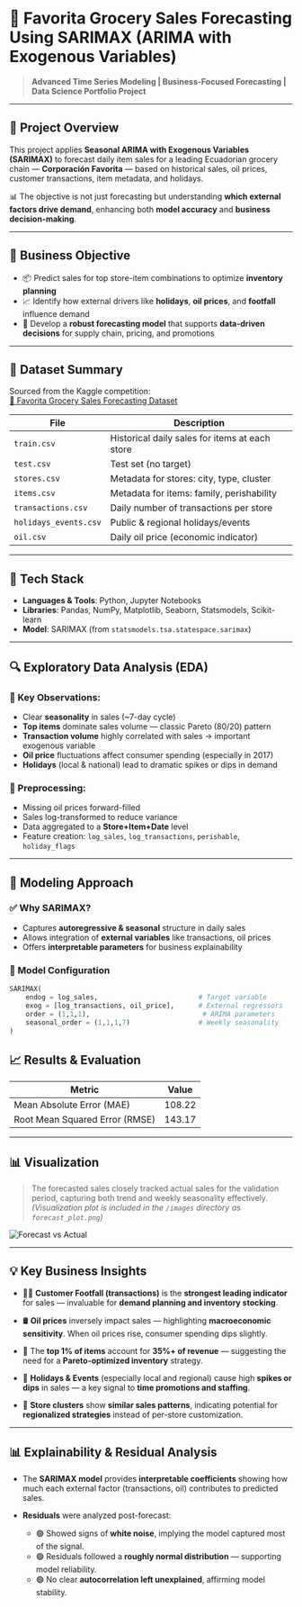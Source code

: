 # 🛒 Favorita Grocery Sales Forecasting Using SARIMAX (ARIMA with Exogenous Variables)

> **Advanced Time Series Modeling | Business-Focused Forecasting | Data Science Portfolio Project**

---

## 📌 Project Overview

This project applies **Seasonal ARIMA with Exogenous Variables (SARIMAX)** to forecast daily item sales for a leading Ecuadorian grocery chain — **Corporación Favorita** — based on historical sales, oil prices, customer transactions, item metadata, and holidays.

📊 The objective is not just forecasting but understanding **which external factors drive demand**, enhancing both **model accuracy** and **business decision-making**.

---

## 🧠 Business Objective

- 📦 Predict sales for top store-item combinations to optimize **inventory planning**
- 📈 Identify how external drivers like **holidays**, **oil prices**, and **footfall** influence demand
- 🧮 Develop a **robust forecasting model** that supports **data-driven decisions** for supply chain, pricing, and promotions

---

## 🧰 Dataset Summary

Sourced from the Kaggle competition:  
[📂 Favorita Grocery Sales Forecasting Dataset](https://www.kaggle.com/competitions/favorita-grocery-sales-forecasting/data)

| File | Description |
|------|-------------|
| `train.csv` | Historical daily sales for items at each store |
| `test.csv` | Test set (no target) |
| `stores.csv` | Metadata for stores: city, type, cluster |
| `items.csv` | Metadata for items: family, perishability |
| `transactions.csv` | Daily number of transactions per store |
| `holidays_events.csv` | Public & regional holidays/events |
| `oil.csv` | Daily oil price (economic indicator) |

---

## 🧪 Tech Stack

- **Languages & Tools**: Python, Jupyter Notebooks
- **Libraries**: Pandas, NumPy, Matplotlib, Seaborn, Statsmodels, Scikit-learn
- **Model**: SARIMAX (from `statsmodels.tsa.statespace.sarimax`)

---

## 🔍 Exploratory Data Analysis (EDA)

### 🧾 Key Observations:
- Clear **seasonality** in sales (~7-day cycle)
- **Top items** dominate sales volume — classic Pareto (80/20) pattern
- **Transaction volume** highly correlated with sales → important exogenous variable
- **Oil price** fluctuations affect consumer spending (especially in 2017)
- **Holidays** (local & national) lead to dramatic spikes or dips in demand

### 🔧 Preprocessing:
- Missing oil prices forward-filled
- Sales log-transformed to reduce variance
- Data aggregated to a **Store+Item+Date** level
- Feature creation: `log_sales`, `log_transactions`, `perishable`, `holiday_flags`

---

## 🧠 Modeling Approach

### ✅ Why SARIMAX?
- Captures **autoregressive & seasonal** structure in daily sales
- Allows integration of **external variables** like transactions, oil prices
- Offers **interpretable parameters** for business explainability

### 📐 Model Configuration

```python
SARIMAX(
    endog = log_sales,                         # Target variable
    exog = [log_transactions, oil_price],      # External regressors
    order = (1,1,1),                            # ARIMA parameters
    seasonal_order = (1,1,1,7)                 # Weekly seasonality
)
```

## 📈 Results & Evaluation

| Metric                     | Value    |
|---------------------------|----------|
| Mean Absolute Error (MAE) | 108.22   |
| Root Mean Squared Error (RMSE) | 143.17 |

---

## 📊 Visualization

> The forecasted sales closely tracked actual sales for the validation period, capturing both trend and weekly seasonality effectively.  
> *(Visualization plot is included in the `/images` directory as `forecast_plot.png`)*

![Forecast vs Actual](./images/forecast_plot.png)

---

## 💡 Key Business Insights

- 🧍‍♂️ **Customer Footfall (transactions)** is the **strongest leading indicator** for sales — invaluable for **demand planning and inventory stocking**.
  
- 🛢️ **Oil prices** inversely impact sales — highlighting **macroeconomic sensitivity**. When oil prices rise, consumer spending dips slightly.

- 🛒 The **top 1% of items** account for **35%+ of revenue** — suggesting the need for a **Pareto-optimized inventory** strategy.

- 🎉 **Holidays & Events** (especially local and regional) cause high **spikes or dips** in sales — a key signal to **time promotions and staffing**.

- 🏬 **Store clusters** show **similar sales patterns**, indicating potential for **regionalized strategies** instead of per-store customization.

---

## 📊 Explainability & Residual Analysis

- The **SARIMAX model** provides **interpretable coefficients** showing how much each external factor (transactions, oil) contributes to predicted sales.
  
- **Residuals** were analyzed post-forecast:
  - 🟢 Showed signs of **white noise**, implying the model captured most of the signal.
  - 🟢 Residuals followed a **roughly normal distribution** — supporting model reliability.
  - 🟢 No clear **autocorrelation left unexplained**, affirming model stability.
